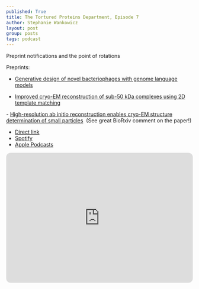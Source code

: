 ```yaml
---
published: True
title: The Tortured Proteins Department, Episode 7
author: Stephanie Wankowicz
layout: post
group: posts
tags: podcast
---
```


Preprint notifications and the point of rotations

Preprints:
- [Generative design of novel bacteriophages with genome language models⁠](https://www.biorxiv.org/content/10.1101/2025.09.12.675911v1)

- ⁠[Improved cryo-EM reconstruction of sub-50 kDa complexes using 2D template matching](https://www.biorxiv.org/content/10.1101/2025.09.11.675606v1) ⁠

⁠- [High-resolution ab initio reconstruction enables cryo-EM structure determination of small particles](https://www.biorxiv.org/content/10.1101/2025.09.08.674935v1) ⁠ (See great BioRxiv comment on the paper!) 



- [Direct link](http://cdn.fraserlab.com/audio/TTPD_7.mp3) 
- [Spotify](https://open.spotify.com/episode/0JCBS4li7TDawXZUUiX1g0?si=VikDSSV5T9SBtxyhDbxNXQ)
- [Apple Podcasts](https://podcasts.apple.com/us/podcast/episode-6-open-science-and-the-future-of-engagement/id1802420696?i=1000724206275)

<iframe data-testid="embed-iframe" style="border-radius:12px" src="https://open.spotify.com/embed/episode/5TeDxS4kNElD2K2XKM6dqH?utm_source=generator" width="100%" height="352" frameBorder="0" allowfullscreen="" allow="autoplay; clipboard-write; encrypted-media; fullscreen; picture-in-picture" loading="lazy"></iframe>
